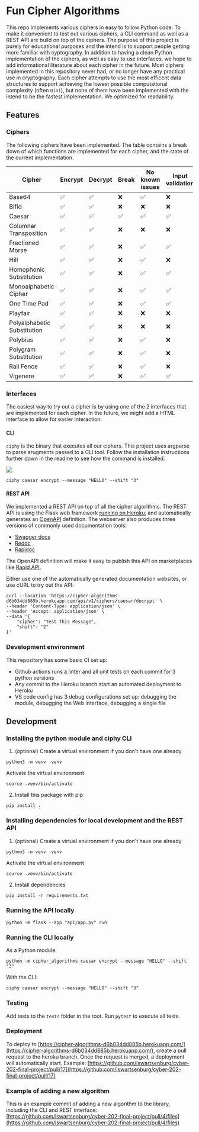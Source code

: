 # Fun Cipher Algorithms

This repo implements various ciphers in easy to follow Python code. To make it convenient to test out various ciphers, a CLI command as well as a REST API are build on top of the ciphers. The purpose of this project is purely for educational purposes and the intend is to support people getting more familiar with cyptography. In addition to having a clean Python implementation of the ciphers, as well as easy to use interfaces, we hope to add informational literature about each cipher in the future. Most ciphers implemented in this repository never had, or no longer have any practical use in cryptography. 
Each cipher attempts to use the most efficent data structures to support achieving the lowest possible computational complexity (often `O(n)`), but none of them have been implemented with the intend to be the fastest implementation. We optimized for readability.

## Features

### Ciphers
The following ciphers have been implemented. The table contains a break down of which functions are implemented for each cipher, and the state of the current implementation.

| Cipher                      | Encrypt | Decrypt | Break | No known issues | Input validation | Has unit tests |
| --------------------------- | ------- | ------- | ----- | --------------- | ---------------- | -------------- |
| Base64                      | ✅       | ✅       | ❌     | ✅               | ❌                | ✅              |
| Bifid                       | ✅       | ✅       | ❌     | ❌               | ❌                | ✅              |
| Caesar                      | ✅       | ✅       | ✅     | ✅               | ✅                | ✅              |
| Columnar Transposition      | ✅       | ✅       | ❌     | ❌               | ❌                | ✅              |
| Fractioned Morse            | ✅       | ✅       | ❌     | ✅               | ✅                | ✅              |
| Hill                        | ✅       | ✅       | ❌     | ✅               | ❌                | ✅              |
| Homophonic Substitution     | ✅       | ✅       | ❌     | ✅               | ✅                | ✅              |
| Monoalphabetic Cipher       | ✅       | ✅       | ❌     | ✅               | ✅                | ✅              |
| One Time Pad                | ✅       | ✅       | ❌     | ✅               | ✅                | ✅              |
| Playfair                    | ✅       | ✅       | ❌     | ❌               | ❌                | ✅              |
| Polyalphabetic Substitution | ✅       | ✅       | ❌     | ❌               | ❌                | ✅              |
| Polybius                    | ✅       | ✅       | ❌     | ✅               | ❌                | ✅              |
| Polygram Substitution       | ✅       | ✅       | ❌     | ✅               | ❌                | ✅              |
| Rail Fence                  | ✅       | ✅       | ❌     | ✅               | ❌                | ✅              |
| Vigenere                    | ✅       | ✅       | ❌     | ✅               | ✅                | ✅              |

### Interfaces
The easiest way to try out a cipher is by using one of the 2 interfaces that are implemented for each cipher. In the future, we might add a HTML interface to allow for easier interaction.

#### CLI
`ciphy` is the binary that executes all our ciphers. This project uses argparse to parse arugments passed to a CLI tool. Follow the installation instructions further down in the readme to see how the command is installed. 

![](docs/cli_recording.gif)

```console
ciphy caesar encrypt --message "HELLO" --shift "3"
```


#### REST API
We implemented a REST API on top of all the cipher algorithms. The REST API is using the Flask web framework [running on Heroku](https://cipher-algorithms-d6b034dd885b.herokuapp.com/docs/), and automatically generates an [OpenAPI](https://www.openapis.org/) definition. The webserver also produces three versions of commonly used documentation tools:
- [Swagger docs](https://cipher-algorithms-d6b034dd885b.herokuapp.com/docs/)
- [Redoc](https://cipher-algorithms-d6b034dd885b.herokuapp.com/docs/redoc)
- [Rapidoc](https://cipher-algorithms-d6b034dd885b.herokuapp.com/docs/rapidoc)

The OpenAPI definition will make it easy to publish this API on marketplaces like [Rapid API](https://rapidapi.com/).

Either use one of the automatically generated documentation websites, or use cURL to try out the API:

```console
curl --location 'https://cipher-algorithms-d6b034dd885b.herokuapp.com/api/v1/ciphers/caesar/decrypt' \
--header 'Content-Type: application/json' \
--header 'Accept: application/json' \
--data '{
    "cipher": "Test This Message",
    "shift": "2"
}'
```

### Development environment
This repository has some basic CI set up:
- Github actions runs a linter and all unit tests on each commit for 3 python versions
- Any commit to the Heroku branch start an automated deployment to Heroku
- VS code config has 3 debug configurations set up: debugging the module, debugging the Web interface, debugging a single file






## Development
### Installing the python module and ciphy CLI
1. (optional) 
Create a virtual environment if you don't have one already
```console
python3 -m venv .venv
```

Activate the virtual environment
```console
source .venv/bin/activate
```
2. Install this package with pip
```console
pip install .
```
### Installing dependencies for local development and the REST API
1. (optional) 
Create a virtual environment if you don't have one already
```console
python3 -m venv .venv
```

Activate the virtual environment
```console
source .venv/bin/activate
```
2. Install dependencies
```console
pip install -r requirements.txt
```

### Running the API locally
```console
python -m flask --app "api/app.py" run
```

### Running the CLI locally
As a Python module:
```console
python -m cipher_algorithms caesar encrypt --message "HELLO" --shift "3"
```
With the CLI:
```console
ciphy caesar encrypt --message "HELLO" --shift "3"
```

### Testing
Add tests to the `tests` folder in the root. Run `pytest` to execute all tests.

### Deployment
To deploy to [https://cipher-algorithms-d6b034dd885b.herokuapp.com/](https://cipher-algorithms-d6b034dd885b.herokuapp.com/), create a pull request to the heroku branch. Once the request is merged, a deployment will automatically start. Example: [https://github.com/lswartsenburg/cyber-202-final-project/pull/17](https://github.com/lswartsenburg/cyber-202-final-project/pull/17)

### Example of adding a new algorithm
This is an example commit of adding a new algorithm to the library, including the CLI and REST interface:
[https://github.com/lswartsenburg/cyber-202-final-project/pull/4/files](https://github.com/lswartsenburg/cyber-202-final-project/pull/4/files)